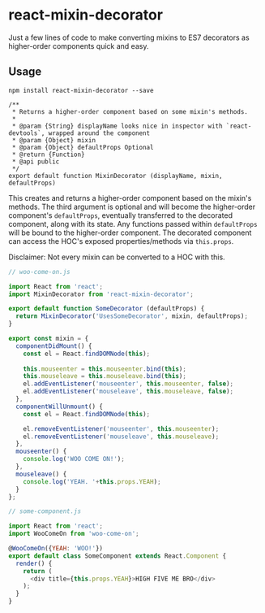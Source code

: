 # react-mixin-decorator
Just a few lines of code to make converting mixins to ES7 decorators as higher-order components quick and easy.

## Usage
`npm install react-mixin-decorator --save`

```
/**
 * Returns a higher-order component based on some mixin's methods.
 *
 * @param {String} displayName looks nice in inspector with `react-devtools`, wrapped around the component
 * @param {Object} mixin
 * @param {Object} defaultProps Optional
 * @return {Function}
 * @api public
 */
export default function MixinDecorator (displayName, mixin, defaultProps)
 ```
This creates and returns a higher-order component based on the mixin's methods.  The third argument is optional and will become the higher-order component's `defaultProps`, eventually transferred to the decorated component, along with its state. Any functions passed within `defaultProps` will be bound to the higher-order component.  The decorated component can access the HOC's exposed properties/methods via `this.props`.

Disclaimer: Not every mixin can be converted to a HOC with this.

```js
// woo-come-on.js

import React from 'react';
import MixinDecorator from 'react-mixin-decorator';

export default function SomeDecorator (defaultProps) {
  return MixinDecorator('UsesSomeDecorator', mixin, defaultProps);
}

export const mixin = {
  componentDidMount() {
    const el = React.findDOMNode(this);
    
    this.mouseenter = this.mouseenter.bind(this);
    this.mouseleave = this.mouseleave.bind(this);
    el.addEventListener('mouseenter', this.mouseenter, false);
    el.addEventListener('mouseleave', this.mouseleave, false);
  },
  componentWillUnmount() {
    const el = React.findDOMNode(this);

    el.removeEventListener('mouseenter', this.mouseenter);
    el.removeEventListener('mouseleave', this.mouseleave);
  },
  mouseenter() {
    console.log('WOO COME ON!');
  },
  mouseleave() {
    console.log('YEAH. '+this.props.YEAH);
  }
};
```
```js
// some-component.js

import React from 'react';
import WooComeOn from 'woo-come-on';

@WooComeOn({YEAH: 'WOO!'})
export default class SomeComponent extends React.Component {
  render() {
    return (
      <div title={this.props.YEAH}>HIGH FIVE ME BRO</div>
    );
  }
}
```
